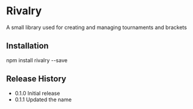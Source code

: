 Rivalry
=========

A small library used for creating and managing tournaments and brackets

## Installation

  npm install rivalry --save

## Release History

* 0.1.0 Initial release
* 0.1.1 Updated the name